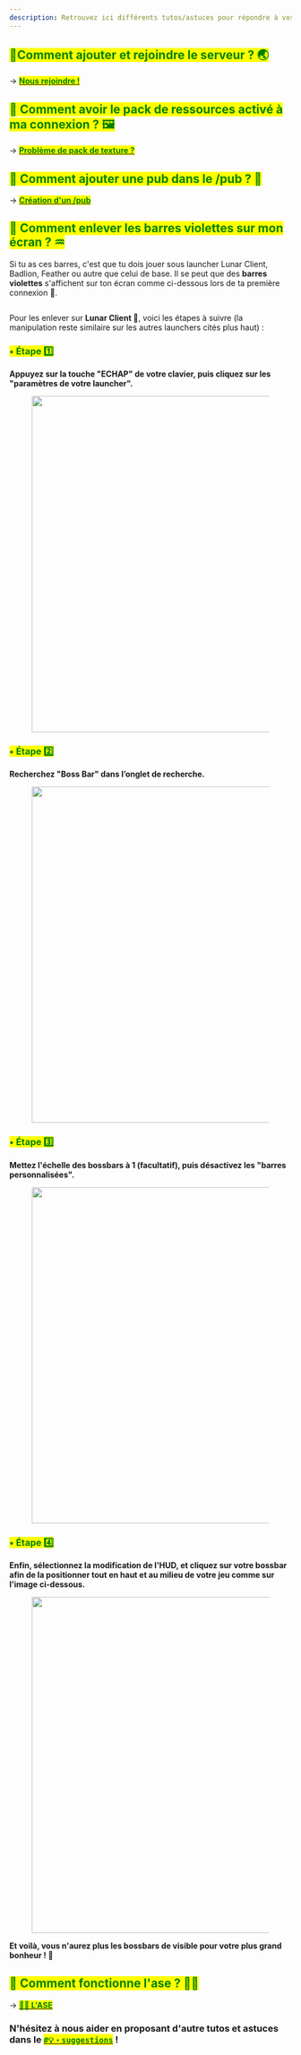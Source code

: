 ```yaml
---
description: Retrouvez ici différents tutos/astuces pour répondre à vos questions sur le serveur Évolucraft !
---
```


## <mark style="color:green;">💠Comment ajouter et rejoindre le serveur ? 🌏</mark>

-> [<mark style="color:green;">**Nous rejoindre !**</mark>](https://wiki.evolucraft.fr/tuto-et-astuce/rejoindre-serveur)

## <mark style="color:green;">💠 Comment avoir le pack de ressources activé à ma connexion ? 🖼️</mark>

-> [<mark style="color:green;">**Problème de pack de texture ?**</mark>](https://wiki.evolucraft.fr/tuto-et-astuce/pb-pack)

## <mark style="color:green;">💠 Comment ajouter une pub dans le /pub ? 🏪</mark>

-> [<mark style="color:green;">**Création d'un /pub**</mark>](https://wiki.evolucraft.fr/tuto-et-astuce/creation-pub)

## <mark style="color:green;">💠 Comment enlever les barres violettes sur mon écran ? ♒</mark>

Si tu as ces barres, c'est que tu dois jouer sous launcher Lunar Client, Badlion, Feather ou autre que celui de base. Il se peut que des **barres violettes** s'affichent sur ton écran comme ci-dessous lors de ta première connexion 🤨.  
<figure><img src="../.gitbook/assets/Tuto_Et_Astuce/Tuto_BarreViolette.png" alt=""></figure>

Pour les enlever sur **Lunar Client 🌙**, voici les étapes à suivre (la manipulation reste similaire sur les autres launchers cités plus haut) :

### <mark style="color:green;">• Étape 1️⃣</mark>
**Appuyez sur la touche "ECHAP" de votre clavier, puis cliquez sur les "paramètres de votre launcher".** 
<figure><img src="../.gitbook/assets/Tuto_Et_Astuce/Tuto_LunarOption.png" alt="" width="600"></figure>

### <mark style="color:green;">• Étape 2️⃣</mark>
**Recherchez "Boss Bar" dans l’onglet de recherche.**
<figure><img src="../.gitbook/assets/Tuto_Et_Astuce/Tuto_SelectBossBar.png" alt="" width="600"></figure>

### <mark style="color:green;">• Étape 3️⃣</mark>
**Mettez l'échelle des bossbars à 1 (facultatif), puis désactivez les "barres personnalisées".**
<figure><img src="../.gitbook/assets/Tuto_Et_Astuce/Tuto_ScaleEtDesac.png" alt="" width="600"></figure>

### <mark style="color:green;">• Étape 4️⃣</mark>
**Enfin, sélectionnez la modification de l'HUD, et cliquez sur votre bossbar afin de la positionner __tout en haut et au milieu de votre jeu__ comme sur l'image ci-dessous.**
<figure><img src="../.gitbook/assets/Tuto_Et_Astuce/Tuto_BarrePlacement.png" alt="" width="600"></figure>

**Et voilà, vous n'aurez plus les bossbars de visible pour votre plus grand bonheur ! 🥳**

## <mark style="color:green;">💠 Comment fonctionne l'ase ? 🧍‍♂️</mark>

-> [<mark style="color:green;">**🧍‍♂️ L'ASE**</mark>](https://wiki.evolucraft.fr/tuto-et-astuce/le-ase)

### N'hésitez à nous aider en proposant d'autre tutos et astuces dans le [<mark style="color:green;">**`#💡・suggestions`**</mark>](https://wiki.evolucraft.fr/tuto-et-astuce/creation-pub) !
